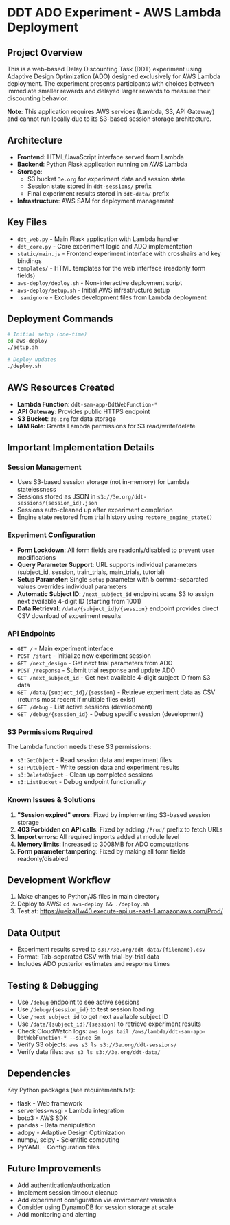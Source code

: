 # DDT ADO Experiment - AWS Lambda Deployment

## Project Overview
This is a web-based Delay Discounting Task (DDT) experiment using Adaptive Design Optimization (ADO) designed exclusively for AWS Lambda deployment. The experiment presents participants with choices between immediate smaller rewards and delayed larger rewards to measure their discounting behavior.

**Note**: This application requires AWS services (Lambda, S3, API Gateway) and cannot run locally due to its S3-based session storage architecture.

## Architecture
- **Frontend**: HTML/JavaScript interface served from Lambda
- **Backend**: Python Flask application running on AWS Lambda
- **Storage**: 
  - S3 bucket `3e.org` for experiment data and session state
  - Session state stored in `ddt-sessions/` prefix
  - Final experiment results stored in `ddt-data/` prefix
- **Infrastructure**: AWS SAM for deployment management

## Key Files
- `ddt_web.py` - Main Flask application with Lambda handler
- `ddt_core.py` - Core experiment logic and ADO implementation
- `static/main.js` - Frontend experiment interface with crosshairs and key bindings
- `templates/` - HTML templates for the web interface (readonly form fields)
- `aws-deploy/deploy.sh` - Non-interactive deployment script
- `aws-deploy/setup.sh` - Initial AWS infrastructure setup
- `.samignore` - Excludes development files from Lambda deployment

## Deployment Commands
```bash
# Initial setup (one-time)
cd aws-deploy
./setup.sh

# Deploy updates
./deploy.sh
```

## AWS Resources Created
- **Lambda Function**: `ddt-sam-app-DdtWebFunction-*`
- **API Gateway**: Provides public HTTPS endpoint
- **S3 Bucket**: `3e.org` for data storage
- **IAM Role**: Grants Lambda permissions for S3 read/write/delete

## Important Implementation Details

### Session Management
- Uses S3-based session storage (not in-memory) for Lambda statelessness
- Sessions stored as JSON in `s3://3e.org/ddt-sessions/{session_id}.json`
- Sessions auto-cleaned up after experiment completion
- Engine state restored from trial history using `restore_engine_state()`

### Experiment Configuration
- **Form Lockdown**: All form fields are readonly/disabled to prevent user modifications
- **Query Parameter Support**: URL supports individual parameters (subject_id, session, train_trials, main_trials, tutorial)
- **Setup Parameter**: Single `setup` parameter with 5 comma-separated values overrides individual parameters
- **Automatic Subject ID**: `/next_subject_id` endpoint scans S3 to assign next available 4-digit ID (starting from 1001)
- **Data Retrieval**: `/data/{subject_id}/{session}` endpoint provides direct CSV download of experiment results

### API Endpoints
- `GET /` - Main experiment interface
- `POST /start` - Initialize new experiment session
- `GET /next_design` - Get next trial parameters from ADO
- `POST /response` - Submit trial response and update ADO
- `GET /next_subject_id` - Get next available 4-digit subject ID from S3 data
- `GET /data/{subject_id}/{session}` - Retrieve experiment data as CSV (returns most recent if multiple files exist)
- `GET /debug` - List active sessions (development)
- `GET /debug/{session_id}` - Debug specific session (development)

### S3 Permissions Required
The Lambda function needs these S3 permissions:
- `s3:GetObject` - Read session data and experiment files
- `s3:PutObject` - Write session data and experiment results  
- `s3:DeleteObject` - Clean up completed sessions
- `s3:ListBucket` - Debug endpoint functionality

### Known Issues & Solutions
1. **"Session expired" errors**: Fixed by implementing S3-based session storage
2. **403 Forbidden on API calls**: Fixed by adding `/Prod/` prefix to fetch URLs
3. **Import errors**: All required imports added at module level
4. **Memory limits**: Increased to 3008MB for ADO computations
5. **Form parameter tampering**: Fixed by making all form fields readonly/disabled

## Development Workflow
1. Make changes to Python/JS files in main directory
2. Deploy to AWS: `cd aws-deploy && ./deploy.sh`
3. Test at: https://ueizal1w40.execute-api.us-east-1.amazonaws.com/Prod/

## Data Output
- Experiment results saved to `s3://3e.org/ddt-data/{filename}.csv`
- Format: Tab-separated CSV with trial-by-trial data
- Includes ADO posterior estimates and response times

## Testing & Debugging
- Use `/debug` endpoint to see active sessions
- Use `/debug/{session_id}` to test session loading  
- Use `/next_subject_id` to get next available subject ID
- Use `/data/{subject_id}/{session}` to retrieve experiment results
- Check CloudWatch logs: `aws logs tail /aws/lambda/ddt-sam-app-DdtWebFunction-* --since 5m`
- Verify S3 objects: `aws s3 ls s3://3e.org/ddt-sessions/`
- Verify data files: `aws s3 ls s3://3e.org/ddt-data/`

## Dependencies
Key Python packages (see requirements.txt):
- flask - Web framework
- serverless-wsgi - Lambda integration  
- boto3 - AWS SDK
- pandas - Data manipulation
- adopy - Adaptive Design Optimization
- numpy, scipy - Scientific computing
- PyYAML - Configuration files

## Future Improvements
- Add authentication/authorization
- Implement session timeout cleanup
- Add experiment configuration via environment variables
- Consider using DynamoDB for session storage at scale
- Add monitoring and alerting
